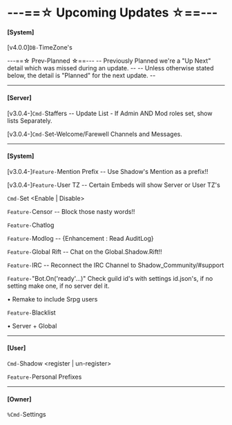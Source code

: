 # ---==☆ Upcoming Updates ☆==---

#### [System]
[v4.0.0]`DB-`TimeZone's

 ---==☆ Prev-Planned ☆==---
  -- Previously Planned we're a "Up Next" detail which was missed during an update. --
  -- Unless otherwise stated below, the detail is "Planned" for the next update. --

----------
#### [Server]
[v3.0.4-]`Cmd-`Staffers -- Update List - If Admin AND Mod roles set, show lists Separately.

[v3.0.4-]`Cmd-`Set-Welcome/Farewell Channels and Messages.

----------
#### [System]
[v3.0.4-]`Feature-`Mention Prefix -- Use Shadow's Mention as a prefix!!

[v3.0.4-]`Feature-`User TZ -- Certain Embeds will show Server or User TZ's

`Cmd-`Set <Enable | Disable> <cmd>

`Feature-`Censor -- Block those nasty words!!

`Feature-`Chatlog

`Feature-`Modlog -- {Enhancement : Read AuditLog}

`Feature-`Global Rift -- Chat on the Global.Shadow.Rift!!

`Feature-`IRC -- Reconnect the IRC Channel to Shadow_Community/#support

`Feature-`"Bot.On('ready'...)" Check guild id's with settings id.json's, if no setting make one, if no server del it.

• Remake to include Srpg users

`Feature-`Blacklist

• Server + Global

----------
#### [User]

`Cmd-`Shadow <register | un-register>

`Feature-`Personal Prefixes

----------
#### [Owner]

`%Cmd-`Settings <u> <id>
